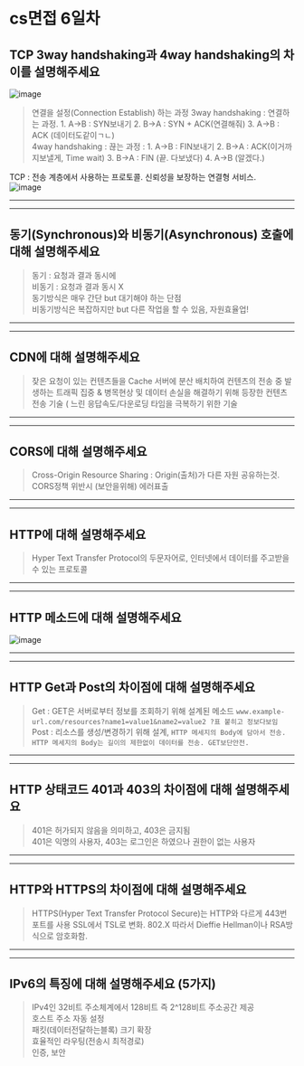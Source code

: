# cs면접 6일차

## TCP 3way handshaking과 4way handshaking의 차이를 설명해주세요
![image](https://user-images.githubusercontent.com/84604563/148037304-2c89110d-e337-4527-9e6e-d21729433b93.png)

> 연결을 설정(Connection Establish) 하는 과정
> 3way handshaking : 연결하는 과정. 1. A->B : SYN보내기 2. B->A : SYN + ACK(연결해줘) 3. A->B : ACK (데이터도같이ㄱㄴ)  
> 4way handshaking : 끊는 과정 : 1. A->B : FIN보내기 2. B->A : ACK(이거까지보낼게, Time wait) 3. B->A : FIN (끝. 다보냈다) 4. A->B (알겠다.)

TCP : 전송 계층에서 사용하는 프로토콜. 신뢰성을 보장하는 연결형 서비스.  
![image](https://user-images.githubusercontent.com/84604563/148037557-0f96961b-b760-4c34-96a3-6e530e982fe6.png)

<hr>
<hr>

## 동기(Synchronous)와 비동기(Asynchronous) 호출에 대해 설명해주세요
> 동기 : 요청과 결과 동시에  
> 비동기 : 요청과 결과 동시 X  
동기방식은 매우 간단 but 대기해야 하는 단점   
비동기방식은 복잡하지만 but 다른 작업을 할 수 있음, 자원효율업!  

<hr>
<hr>

## CDN에 대해 설명해주세요
>잦은 요청이 있는 컨텐츠들을 Cache 서버에 분산 배치하여 컨텐츠의 전송 중 발생하는 트래픽 집중 & 병목현상 및 데이터 손실을 해결하기 위해 등장한 컨텐츠 전송 기술 ( 느린 응답속도/다운로딩 타임을 극복하기 위한 기술


<hr>
<hr>

## CORS에 대해 설명해주세요
> Cross-Origin Resource Sharing : Origin(출처)가 다른 자원 공유하는것. CORS정책 위반시 (보안을위해) 에러표출   


<hr>
<hr>

## HTTP에 대해 설명해주세요
> Hyper Text Transfer Protocol의 두문자어로, 인터넷에서 데이터를 주고받을 수 있는 프로토콜  

<hr>
<hr>

## HTTP 메소드에 대해 설명해주세요
![image](https://user-images.githubusercontent.com/84604563/148040059-0d843163-c6e4-4c8f-b9ab-55aa79ad9e8b.png)

<hr>
<hr>

## HTTP Get과 Post의 차이점에 대해 설명해주세요
> Get : GET은 서버로부터 정보를 조회하기 위해 설계된 메소드 ```www.example-url.com/resources?name1=value1&name2=value2 ?표 붙히고 정보다보임```
> Post : 리소스를 생성/변경하기 위해 설계, ```HTTP 메세지의 Body에 담아서 전송. HTTP 메세지의 Body는 길이의 제한없이 데이터를 전송. GET보단안전.```

<hr>
<hr>

## HTTP 상태코드 401과 403의 차이점에 대해 설명해주세요
> 401은 허가되지 않음을 의미하고, 403은 금지됨  
> 401은 익명의 사용자, 403는 로그인은 하였으나 권한이 없는 사용자  


<hr>
<hr>

## HTTP와 HTTPS의 차이점에 대해 설명해주세요
> HTTPS(Hyper Text Transfer Protocol Secure)는 HTTP와 다르게 443번 포트를 사용
> SSL에서 TSL로 변화. 802.X 따라서 Dieffie Hellman이나 RSA방식으로 암호화함.  

<hr>
<hr>

## IPv6의 특징에 대해 설명해주세요 (5가지)
> IPv4인 32비트 주소체계에서 128비트 즉 2^128비트 주소공간 제공  
> 호스트 주소 자동 설정  
> 패킷(데이터전달하는블록) 크기 확장  
> 효율적인 라우팅(전송시 최적경로)  
> 인증, 보안  


